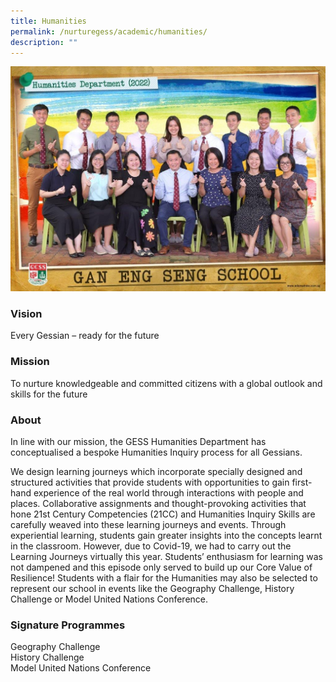 ```yaml
---
title: Humanities
permalink: /nurturegess/academic/humanities/
description: ""
---
```

![](/images/humanities%20department%20i.jpg)

### Vision

Every Gessian – ready for the future

### Mission

To nurture knowledgeable and committed citizens with a global outlook and skills for the future

### About

In line with our mission, the GESS Humanities Department has conceptualised a bespoke Humanities Inquiry process for all Gessians.

We design learning journeys which incorporate specially designed and structured activities that provide students with opportunities to gain first-hand experience of the real world through interactions with people and places. Collaborative assignments and thought-provoking activities that hone 21st Century Competencies (21CC) and Humanities Inquiry Skills are carefully weaved into these learning journeys and events. Through experiential learning, students gain greater insights into the concepts learnt in the classroom. However, due to Covid-19, we had to carry out the Learning Journeys virtually this year. Students’ enthusiasm for learning was not dampened and this episode only served to build up our Core Value of Resilience! Students with a flair for the Humanities may also be selected to represent our school in events like the Geography Challenge, History Challenge or Model United Nations Conference.

### Signature Programmes

Geography Challenge  
History Challenge  
Model United Nations Conference
